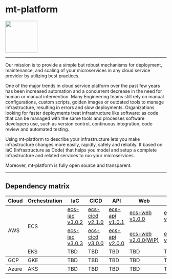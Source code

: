 # mt-platform

<img src="https://github.com/microservices-today/microservices-today.github.io/blob/master/source/images/logo.png?raw=true" width="100">

---

Our mission is to provide a simple but robust mechanisms for deployment, maintenance, and scaling of your microservices in any cloud service provider by utilizing best practices.

One of the major trends in cloud service platform over the past few years has been increased automation and a concurrent decrease in the need for human or manual intervention. Many Engineering teams still rely on manual configurations, custom scripts, golden images or outdated tools to manage infrastructure, resulting in errors and slow deployments. Organizations looking for faster deployments treat infrastructure like software: as code that can be managed with the same tools and processes software developers use, such as version control, continuous integration, code review and automated testing.

Using mt-platform to describe your infrastructure lets you make infrastructure changes more easily, rapidly, safely and reliably.
It based on IaC (Infrastructure as Code) that helps you model and setup a complete infrastructure and related services to run your microservices.

Moreover, mt-platform is fully open source and transparent.

---

## Dependency matrix

<table>
    <thead>
        <tr>
            <th>Cloud</th>
            <th>Orchestration</th>
            <th>IaC</th>
            <th>CICD</th>
            <th>API</th>
            <th>Web</th>
            <th>Queue</th>
        </tr>
    </thead>
    <tbody>
        <tr>
            <td rowspan=4>AWS</td>
            <td rowspan=2>ECS</td>
            <td><a href="https://github.com/microservices-today/ecs-iac/releases/tag/3.0.2">ecs-iac v3.0.2</a></td>
            <td><a href="https://github.com/microservices-today/ecs-cicd/releases/tag/2.1.0">ecs-cicd v2.1.0</a></td>
            <td><a href="https://github.com/microservices-today/ecs-api/releases/tag/1.0.1">ecs-api v1.0.1</a></td>
            <td><a href="https://github.com/microservices-today/ecs-web/releases/tag/1.0.0)">ecs-web v1.0.0</a></td>
            <td><a href="https://github.com/microservices-today/ecs-mq/releases/tag/1.0.0)">ecs-mq v1.0.0</a></td>
        </tr>
        <tr>
            <td><a href="https://github.com/microservices-today/ecs-iac/releases/tag/3.0.3">ecs-iac v3.0.3</a></td>
            <td><a href="https://github.com/microservices-today/ecs-cicd/releases/tag/3.0.0">ecs-cicd v3.0.0</a></td>
            <td><a href="https://github.com/microservices-today/ecs-api/releases/tag/2.0.0">ecs-api v2.0.0</a></td>
            <td><a href="https://github.com/microservices-today/ecs-web/releases/tag/2.0.0)">ecs-web v2.0.0(WIP)</a></td>
            <td><a href="https://github.com/microservices-today/ecs-mq/releases/tag/2.0.0)">ecs-mq v2.0.0(WIP)</a></td>
        </tr>
        <tr>
            <td rowspan=2>EKS</td>
            <td>TBD</td>
            <td>TBD</td>
            <td>TBD</td>
            <td>TBD</td>
            <td>TBD</td>
        </tr>
    </tbody>
    <tbody>
        <tr>
            <td rowspan=4>GCP</td>
            <td rowspan=2>GKE</td>
            <td>TBD</td>
            <td>TBD</td>
            <td>TBD</td>
            <td>TBD</td>
            <td>TBD</td>
        </tr>
    </tbody>
        <tbody>
        <tr>
            <td rowspan=4>Azure</td>
            <td rowspan=2>AKS</td>
            <td>TBD</td>
            <td>TBD</td>
            <td>TBD</td>
            <td>TBD</td>
            <td>TBD</td>
        </tr>
    </tbody>
</table>